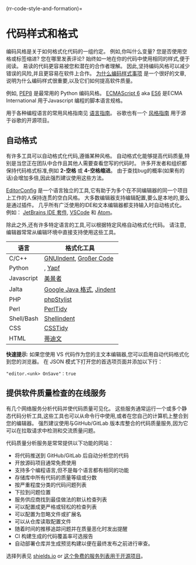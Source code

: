 (rr-code-style-and-formation)=
# 代码样式和格式

编码风格是关于如何格式化代码的一组约定。 例如,你叫什么变量? 您是否使用空格或标签缩进? 您在哪里发表评论? 始终如一地在你的代码中使用相同的样式,便于阅读。 易读的代码更容易被您和潜在的合作者理解。 因此,坚持编码风格可以减少错误的风险,并且更容易在软件上合作。 [为什么编码样式事项](http://coding.smashingmagazine.com/2012/10/25/why-coding-style-matters/) 是一个很好的文章,说明为什么编码样式很重要,以及它们如何提高软件质量。

例如, [PEP8](https://www.python.org/dev/peps/pep-0008/) 是最常用的 Python 编码风格。 [ECMAScript 6](http://es6-features.org/) aka [ES6](http://es6-features.org/) 是ECMA International 用于Javascript 编程的脚本语言规格。

用于各种编程语言的常用风格指南见 [语言指南](https://guide.esciencecenter.nl/best_practices/language_guides/languages_overview.html)。 谷歌也有一个 [风格指南](https://code.google.com/p/google-styleguide/) 用于源于谷歌的开源项目。

## 自动格式

有许多工具可以自动格式化代码,遵循某种风格。 自动格式化能够提高代码质量,特别是当您正在团队中合作且其他人需要查看您写的代码时。 许多开发者和组织都保持代码格式标准,例如 **2-空格** 或 **4-空格缩进**。 由于查找bug的概率(如果有的话)会增加多倍,因此强烈建议使用这些方法。

[EditorConfig](https://editorconfig.org) 是一个语言独立的工具,它有助于为多个在不同编辑器的同一个项目上工作的人保持连贯的空白风格。 大多数编辑器支持编辑配置,要么是本地的,要么是通过插件。 几乎所有广泛使用的IDE和文本编辑器都支持输入时自动格式化。 例如： [JetBrains IDE 套件](https://www.jetbrains.com/products.html#), [VSCode](https://code.visualstudio.com/) 和 [Atom](https://atom.io/)。

除此之外,还有许多特定语言的工具,可以根据特定风格自动格式化代码。 请注意,编辑器常常从编辑环境中直接支持使用这些工具。

| 语言         | 格式化工具                                                                                                         |
| ---------- | ------------------------------------------------------------------------------------------------------------- |
| C/C++      | [GNUIndent](http://www.gnu.org/software/indent/), [Großer Code](http://sourceforge.net/projects/gcgreatcode/) |
| Python     | [<unk> <unk>](https://black.readthedocs.io), [Yapf](https://pypi.org/project/yapf/)                           |
| Javascript | [美景者](https://beautifier.io/)                                                                                 |
| Jalta      | [Google Java 格式](https://github.com/google/google-java-format), [Jindent](http://www.jindent.com/)            |
| PHP        | [phpStylist](http://sourceforge.net/projects/phpstylist/)                                                     |
| Perl       | [PerlTidy](http://perltidy.sourceforge.net/)                                                                  |
| Shell/Bash | [Shellindent](http://www.bolthole.com/AWK.html)                                                               |
| CSS        | [CSSTidy](http://csstidy.sourceforge.net/)                                                                    |
| HTML       | [蒂迪文](http://tidy.sourceforge.net/)                                                                           |

**快速提示**: 如果您使用 VS 代码作为您的主文本编辑器,您可以启用自动代码格式化到您的浏览器。 在 JSON 模式下打开您的首选项页面并添加以下行：

```
"editor.<unk> OnSave"：true
```

## 提供软件质量检查的在线服务

有几个网络服务分析代码并使代码质量可见化。 这些服务通常运行一个或多个静态代码分析工具,这些工具也可以从命令行中使用,或者在您自己的计算机上整合到您的编辑器。 强烈建议使用与GitHub/GitLab 版本库整合的代码质量服务,因为它可以在拉取请求中检测和交流质量问题。

代码质量分析服务是常常提供以下功能的网站：

- 将代码推送到 GitHub/GitLab 后自动分析您的代码
- 开放源码项目通常免费使用
- 支持多个编程语言,但不是每个语言都有相同的功能
- 存储库中所有代码的质量等级或分数
- 按严重程度分类的代码问题列表
- 下拉到问题位置
- 服务供应商找到最佳做法的默认检查列表
- 可以配置成更严格或轻松的检查列表
- 可以配置为忽略文件或扩展名
- 可以从仓库读取配置文件
- 随着时间的推移追踪问题并在质量恶化时发出提醒
- CI 构建生成的代码覆盖率可选报告
- 自动部署仓库并生成预览构建以便在最终发布之前进行审查。

选择列表见 [shields.io](https://shields.io/category/analysis) or [这个免费的服务列表用于开源项目](https://github.com/ripienaar/free-for-dev#code-quality)。
